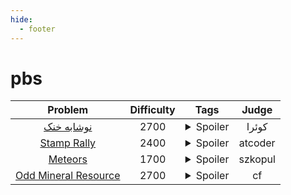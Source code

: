 ```yaml
--- 
hide:
  - footer
---
```

# pbs

| Problem | Difficulty | Tags | Judge | 
| :-----: | :----: | :----: | :----: | 
|[نوشابه خنک](https://quera.org/problemset/62460/)|2700|<details> <summary>Spoiler</summary> <ul><li>pbs</li></ul> </details>|کوئرا|
|[Stamp Rally](https://atcoder.jp/contests/agc002/tasks/agc002_d)|2400|<details> <summary>Spoiler</summary> <ul><li>pbs</li> <li>dsu_tree</li> <li>dsu_history</li></ul> </details>|atcoder|
|[Meteors](https://szkopul.edu.pl/problemset/problem/7JrCYZ7LhEK4nBR5zbAXpcmM/site/?key=statement)|1700|<details> <summary>Spoiler</summary> <ul><li>pbs</li></ul> </details>|szkopul|
|[Odd Mineral Resource](https://codeforces.com/contest/1479/problem/D)|2700|<details> <summary>Spoiler</summary> <ul><li>pbs</li> <li>swipe_line</li> <li>mo</li></ul> </details>|cf|
